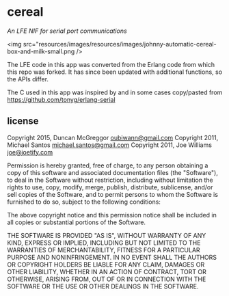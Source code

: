 # cereal

*An LFE NIF for serial port communications*

<img src="resources/images/resources/images/johnny-automatic-cereal-box-and-milk-small.png />

The LFE code in this app was converted from the Erlang code from which this
repo was forked. It has since been updated with additional functions, so the
APIs differ.

The C used in this app was inspired by and in some cases
copy/pasted from https://github.com/tonyg/erlang-serial

## license

Copyright 2015, Duncan McGreggor <oubiwann@gmail.com>
Copyright 2011, Michael Santos <michael.santos@gmail.com>
Copyright 2011, Joe Williams <joe@joetify.com>

Permission is hereby granted, free of charge, to any person
obtaining a copy of this software and associated documentation
files (the "Software"), to deal in the Software without
restriction, including without limitation the rights to use,
copy, modify, merge, publish, distribute, sublicense, and/or sell
copies of the Software, and to permit persons to whom the
Software is furnished to do so, subject to the following
conditions:

The above copyright notice and this permission notice shall be
included in all copies or substantial portions of the Software.

THE SOFTWARE IS PROVIDED "AS IS", WITHOUT WARRANTY OF ANY KIND,
EXPRESS OR IMPLIED, INCLUDING BUT NOT LIMITED TO THE WARRANTIES
OF MERCHANTABILITY, FITNESS FOR A PARTICULAR PURPOSE AND
NONINFRINGEMENT. IN NO EVENT SHALL THE AUTHORS OR COPYRIGHT
HOLDERS BE LIABLE FOR ANY CLAIM, DAMAGES OR OTHER LIABILITY,
WHETHER IN AN ACTION OF CONTRACT, TORT OR OTHERWISE, ARISING
FROM, OUT OF OR IN CONNECTION WITH THE SOFTWARE OR THE USE OR
OTHER DEALINGS IN THE SOFTWARE.
